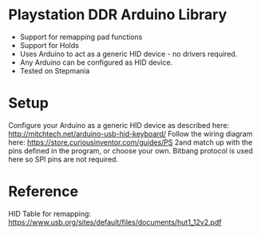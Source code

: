 # Playstation DDR Arduino Library
- Support for remapping pad functions
- Support for Holds
- Uses Arduino to act as a generic HID device - no drivers required.
- Any Arduino can be configured as HID device.
- Tested on Stepmania

# Setup
Configure your Arduino as a generic HID device as described here: http://mitchtech.net/arduino-usb-hid-keyboard/
Follow the wiring diagram here: https://store.curiousinventor.com/guides/PS 2and match up with the pins defined in the program, or choose your own. Bitbang protocol is used here so SPI pins are not required. 

# Reference
HID Table for remapping: https://www.usb.org/sites/default/files/documents/hut1_12v2.pdf
